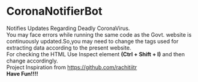 # CoronaNotifierBot
Notifies Updates Regarding Deadly CoronaVirus.<br>
You may face errors while running the same code as the Govt. website is continuously updated.So,you may need to change the tags used for extracting data according to the present website.<br>
For checking the HTML Use Inspect element <b> (Ctrl + Shift + I)</b> and then change accordingly.<br>
Project Inspiration from https://github.com/rachitiitr<br>
<b>Have Fun!!!!</b>
